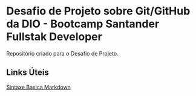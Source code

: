 # Desafio de  Projeto sobre Git/GitHub da DIO - Bootcamp Santander Fullstak Developer
Repositório criado para o Desafio de Projeto.

## Links Úteis
[Sintaxe Basica Markdown](https://www.markdownguide.org/basic-syntax/)
